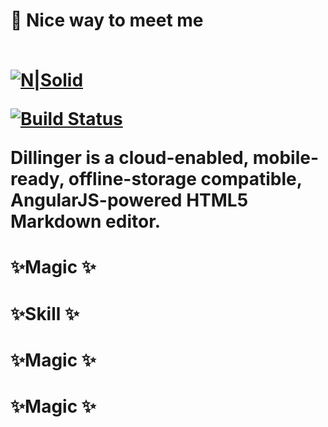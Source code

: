 <h1> 🤞 Nice way to meet me <br><br>

[![N|Solid](https://cldup.com/dTxpPi9lDf.thumb.png)](https://nodesource.com/products/nsolid)

[![Build Status](https://travis-ci.org/joemccann/dillinger.svg?branch=master)](https://travis-ci.org/joemccann/dillinger)

Dillinger is a cloud-enabled, mobile-ready, offline-storage compatible,
AngularJS-powered HTML5 Markdown editor.

<h1> ✨Magic ✨<br>

<h1> ✨Skill ✨<br>

<h1> ✨Magic ✨<br>

<h1> ✨Magic ✨<br>


